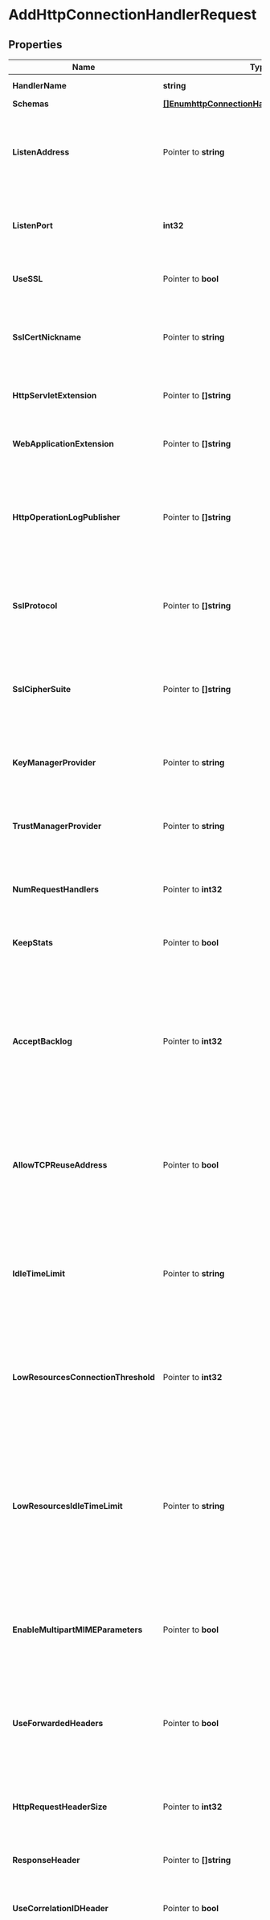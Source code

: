 # AddHttpConnectionHandlerRequest

## Properties

Name | Type | Description | Notes
------------ | ------------- | ------------- | -------------
**HandlerName** | **string** | Name of the new Connection Handler | 
**Schemas** | [**[]EnumhttpConnectionHandlerSchemaUrn**](EnumhttpConnectionHandlerSchemaUrn.md) |  | 
**ListenAddress** | Pointer to **string** | Specifies the address on which to listen for connections from HTTP clients. If no value is defined, the server will listen on all addresses on all interfaces. | [optional] 
**ListenPort** | **int32** | Specifies the port number on which the HTTP Connection Handler will listen for connections from clients. | 
**UseSSL** | Pointer to **bool** | Indicates whether the HTTP Connection Handler should use SSL. | [optional] 
**SslCertNickname** | Pointer to **string** | Specifies the nickname (also called the alias) of the certificate that the HTTP Connection Handler should use when performing SSL communication. | [optional] 
**HttpServletExtension** | Pointer to **[]string** | Specifies information about servlets that will be provided via this connection handler. | [optional] 
**WebApplicationExtension** | Pointer to **[]string** | Specifies information about web applications that will be provided via this connection handler. | [optional] 
**HttpOperationLogPublisher** | Pointer to **[]string** | Specifies the set of HTTP operation loggers that should be used to log information about requests and responses for operations processed through this HTTP Connection Handler. | [optional] 
**SslProtocol** | Pointer to **[]string** | Specifies the names of the SSL protocols that are allowed for use in SSL communication. The set of supported ssl protocols can be viewed via the ssl context monitor entry. | [optional] 
**SslCipherSuite** | Pointer to **[]string** | Specifies the names of the SSL cipher suites that are allowed for use in SSL communication. The set of supported cipher suites can be viewed via the ssl context monitor entry. | [optional] 
**KeyManagerProvider** | Pointer to **string** | Specifies the key manager provider that will be used to obtain the certificate to present to HTTPS clients. | [optional] 
**TrustManagerProvider** | Pointer to **string** | Specifies the trust manager provider that will be used to validate any certificates presented by HTTPS clients. | [optional] 
**NumRequestHandlers** | Pointer to **int32** | Specifies the number of threads that will be used for accepting connections and reading requests from clients. | [optional] 
**KeepStats** | Pointer to **bool** | Indicates whether to enable statistics collection for this connection handler. | [optional] 
**AcceptBacklog** | Pointer to **int32** | Specifies the number of concurrent outstanding connection attempts that the connection handler should allow. The default value should be acceptable in most cases, but it may need to be increased in environments that may attempt to establish large numbers of connections simultaneously. | [optional] 
**AllowTCPReuseAddress** | Pointer to **bool** | Indicates whether the server should attempt to reuse socket descriptors. This may be useful in environments with a high rate of connection establishment and termination. | [optional] 
**IdleTimeLimit** | Pointer to **string** | Specifies the maximum idle time for a connection. The max idle time is applied when waiting for a new request to be received on a connection, when reading the headers and content of a request, or when writing the headers and content of a response. | [optional] 
**LowResourcesConnectionThreshold** | Pointer to **int32** | Specifies the number of connections, which if exceeded, places this handler in a low resource state where a different idle time limit is applied on the connections. | [optional] 
**LowResourcesIdleTimeLimit** | Pointer to **string** | Specifies the maximum idle time for a connection when this handler is in a low resource state as defined by low-resource-connections. The max idle time is applied when waiting for a new request to be received on a connection, when reading the headers and content of a request, or when writing the headers and content of a response. | [optional] 
**EnableMultipartMIMEParameters** | Pointer to **bool** | Determines whether request form parameters submitted in multipart/ form-data (RFC 2388) format should be processed as request parameters. | [optional] 
**UseForwardedHeaders** | Pointer to **bool** | Indicates whether to use \&quot;Forwarded\&quot; and \&quot;X-Forwarded-*\&quot; request headers to override corresponding HTTP request information available during request processing. | [optional] 
**HttpRequestHeaderSize** | Pointer to **int32** | Specifies the maximum buffer size of an http request including the request uri and all of the request headers. | [optional] 
**ResponseHeader** | Pointer to **[]string** | Specifies HTTP header fields and values added to response headers for all requests. | [optional] 
**UseCorrelationIDHeader** | Pointer to **bool** | If enabled, a correlation ID header will be added to outgoing HTTP responses. | [optional] 
**CorrelationIDResponseHeader** | Pointer to **string** | Specifies the name of the HTTP response header that will contain a correlation ID value. Example values are \&quot;Correlation-Id\&quot;, \&quot;X-Amzn-Trace-Id\&quot;, and \&quot;X-Request-Id\&quot;. | [optional] 
**CorrelationIDRequestHeader** | Pointer to **[]string** | Specifies the set of HTTP request headers that may contain a value to be used as the correlation ID. Example values are \&quot;Correlation-Id\&quot;, \&quot;X-Amzn-Trace-Id\&quot;, and \&quot;X-Request-Id\&quot;. | [optional] 
**SslClientAuthPolicy** | Pointer to [**EnumconnectionHandlerSslClientAuthPolicyProp**](EnumconnectionHandlerSslClientAuthPolicyProp.md) |  | [optional] 
**Description** | Pointer to **string** | A description for this Connection Handler | [optional] 
**Enabled** | **bool** | Indicates whether the Connection Handler is enabled. | 

## Methods

### NewAddHttpConnectionHandlerRequest

`func NewAddHttpConnectionHandlerRequest(handlerName string, schemas []EnumhttpConnectionHandlerSchemaUrn, listenPort int32, enabled bool, ) *AddHttpConnectionHandlerRequest`

NewAddHttpConnectionHandlerRequest instantiates a new AddHttpConnectionHandlerRequest object
This constructor will assign default values to properties that have it defined,
and makes sure properties required by API are set, but the set of arguments
will change when the set of required properties is changed

### NewAddHttpConnectionHandlerRequestWithDefaults

`func NewAddHttpConnectionHandlerRequestWithDefaults() *AddHttpConnectionHandlerRequest`

NewAddHttpConnectionHandlerRequestWithDefaults instantiates a new AddHttpConnectionHandlerRequest object
This constructor will only assign default values to properties that have it defined,
but it doesn't guarantee that properties required by API are set

### GetHandlerName

`func (o *AddHttpConnectionHandlerRequest) GetHandlerName() string`

GetHandlerName returns the HandlerName field if non-nil, zero value otherwise.

### GetHandlerNameOk

`func (o *AddHttpConnectionHandlerRequest) GetHandlerNameOk() (*string, bool)`

GetHandlerNameOk returns a tuple with the HandlerName field if it's non-nil, zero value otherwise
and a boolean to check if the value has been set.

### SetHandlerName

`func (o *AddHttpConnectionHandlerRequest) SetHandlerName(v string)`

SetHandlerName sets HandlerName field to given value.


### GetSchemas

`func (o *AddHttpConnectionHandlerRequest) GetSchemas() []EnumhttpConnectionHandlerSchemaUrn`

GetSchemas returns the Schemas field if non-nil, zero value otherwise.

### GetSchemasOk

`func (o *AddHttpConnectionHandlerRequest) GetSchemasOk() (*[]EnumhttpConnectionHandlerSchemaUrn, bool)`

GetSchemasOk returns a tuple with the Schemas field if it's non-nil, zero value otherwise
and a boolean to check if the value has been set.

### SetSchemas

`func (o *AddHttpConnectionHandlerRequest) SetSchemas(v []EnumhttpConnectionHandlerSchemaUrn)`

SetSchemas sets Schemas field to given value.


### GetListenAddress

`func (o *AddHttpConnectionHandlerRequest) GetListenAddress() string`

GetListenAddress returns the ListenAddress field if non-nil, zero value otherwise.

### GetListenAddressOk

`func (o *AddHttpConnectionHandlerRequest) GetListenAddressOk() (*string, bool)`

GetListenAddressOk returns a tuple with the ListenAddress field if it's non-nil, zero value otherwise
and a boolean to check if the value has been set.

### SetListenAddress

`func (o *AddHttpConnectionHandlerRequest) SetListenAddress(v string)`

SetListenAddress sets ListenAddress field to given value.

### HasListenAddress

`func (o *AddHttpConnectionHandlerRequest) HasListenAddress() bool`

HasListenAddress returns a boolean if a field has been set.

### GetListenPort

`func (o *AddHttpConnectionHandlerRequest) GetListenPort() int32`

GetListenPort returns the ListenPort field if non-nil, zero value otherwise.

### GetListenPortOk

`func (o *AddHttpConnectionHandlerRequest) GetListenPortOk() (*int32, bool)`

GetListenPortOk returns a tuple with the ListenPort field if it's non-nil, zero value otherwise
and a boolean to check if the value has been set.

### SetListenPort

`func (o *AddHttpConnectionHandlerRequest) SetListenPort(v int32)`

SetListenPort sets ListenPort field to given value.


### GetUseSSL

`func (o *AddHttpConnectionHandlerRequest) GetUseSSL() bool`

GetUseSSL returns the UseSSL field if non-nil, zero value otherwise.

### GetUseSSLOk

`func (o *AddHttpConnectionHandlerRequest) GetUseSSLOk() (*bool, bool)`

GetUseSSLOk returns a tuple with the UseSSL field if it's non-nil, zero value otherwise
and a boolean to check if the value has been set.

### SetUseSSL

`func (o *AddHttpConnectionHandlerRequest) SetUseSSL(v bool)`

SetUseSSL sets UseSSL field to given value.

### HasUseSSL

`func (o *AddHttpConnectionHandlerRequest) HasUseSSL() bool`

HasUseSSL returns a boolean if a field has been set.

### GetSslCertNickname

`func (o *AddHttpConnectionHandlerRequest) GetSslCertNickname() string`

GetSslCertNickname returns the SslCertNickname field if non-nil, zero value otherwise.

### GetSslCertNicknameOk

`func (o *AddHttpConnectionHandlerRequest) GetSslCertNicknameOk() (*string, bool)`

GetSslCertNicknameOk returns a tuple with the SslCertNickname field if it's non-nil, zero value otherwise
and a boolean to check if the value has been set.

### SetSslCertNickname

`func (o *AddHttpConnectionHandlerRequest) SetSslCertNickname(v string)`

SetSslCertNickname sets SslCertNickname field to given value.

### HasSslCertNickname

`func (o *AddHttpConnectionHandlerRequest) HasSslCertNickname() bool`

HasSslCertNickname returns a boolean if a field has been set.

### GetHttpServletExtension

`func (o *AddHttpConnectionHandlerRequest) GetHttpServletExtension() []string`

GetHttpServletExtension returns the HttpServletExtension field if non-nil, zero value otherwise.

### GetHttpServletExtensionOk

`func (o *AddHttpConnectionHandlerRequest) GetHttpServletExtensionOk() (*[]string, bool)`

GetHttpServletExtensionOk returns a tuple with the HttpServletExtension field if it's non-nil, zero value otherwise
and a boolean to check if the value has been set.

### SetHttpServletExtension

`func (o *AddHttpConnectionHandlerRequest) SetHttpServletExtension(v []string)`

SetHttpServletExtension sets HttpServletExtension field to given value.

### HasHttpServletExtension

`func (o *AddHttpConnectionHandlerRequest) HasHttpServletExtension() bool`

HasHttpServletExtension returns a boolean if a field has been set.

### GetWebApplicationExtension

`func (o *AddHttpConnectionHandlerRequest) GetWebApplicationExtension() []string`

GetWebApplicationExtension returns the WebApplicationExtension field if non-nil, zero value otherwise.

### GetWebApplicationExtensionOk

`func (o *AddHttpConnectionHandlerRequest) GetWebApplicationExtensionOk() (*[]string, bool)`

GetWebApplicationExtensionOk returns a tuple with the WebApplicationExtension field if it's non-nil, zero value otherwise
and a boolean to check if the value has been set.

### SetWebApplicationExtension

`func (o *AddHttpConnectionHandlerRequest) SetWebApplicationExtension(v []string)`

SetWebApplicationExtension sets WebApplicationExtension field to given value.

### HasWebApplicationExtension

`func (o *AddHttpConnectionHandlerRequest) HasWebApplicationExtension() bool`

HasWebApplicationExtension returns a boolean if a field has been set.

### GetHttpOperationLogPublisher

`func (o *AddHttpConnectionHandlerRequest) GetHttpOperationLogPublisher() []string`

GetHttpOperationLogPublisher returns the HttpOperationLogPublisher field if non-nil, zero value otherwise.

### GetHttpOperationLogPublisherOk

`func (o *AddHttpConnectionHandlerRequest) GetHttpOperationLogPublisherOk() (*[]string, bool)`

GetHttpOperationLogPublisherOk returns a tuple with the HttpOperationLogPublisher field if it's non-nil, zero value otherwise
and a boolean to check if the value has been set.

### SetHttpOperationLogPublisher

`func (o *AddHttpConnectionHandlerRequest) SetHttpOperationLogPublisher(v []string)`

SetHttpOperationLogPublisher sets HttpOperationLogPublisher field to given value.

### HasHttpOperationLogPublisher

`func (o *AddHttpConnectionHandlerRequest) HasHttpOperationLogPublisher() bool`

HasHttpOperationLogPublisher returns a boolean if a field has been set.

### GetSslProtocol

`func (o *AddHttpConnectionHandlerRequest) GetSslProtocol() []string`

GetSslProtocol returns the SslProtocol field if non-nil, zero value otherwise.

### GetSslProtocolOk

`func (o *AddHttpConnectionHandlerRequest) GetSslProtocolOk() (*[]string, bool)`

GetSslProtocolOk returns a tuple with the SslProtocol field if it's non-nil, zero value otherwise
and a boolean to check if the value has been set.

### SetSslProtocol

`func (o *AddHttpConnectionHandlerRequest) SetSslProtocol(v []string)`

SetSslProtocol sets SslProtocol field to given value.

### HasSslProtocol

`func (o *AddHttpConnectionHandlerRequest) HasSslProtocol() bool`

HasSslProtocol returns a boolean if a field has been set.

### GetSslCipherSuite

`func (o *AddHttpConnectionHandlerRequest) GetSslCipherSuite() []string`

GetSslCipherSuite returns the SslCipherSuite field if non-nil, zero value otherwise.

### GetSslCipherSuiteOk

`func (o *AddHttpConnectionHandlerRequest) GetSslCipherSuiteOk() (*[]string, bool)`

GetSslCipherSuiteOk returns a tuple with the SslCipherSuite field if it's non-nil, zero value otherwise
and a boolean to check if the value has been set.

### SetSslCipherSuite

`func (o *AddHttpConnectionHandlerRequest) SetSslCipherSuite(v []string)`

SetSslCipherSuite sets SslCipherSuite field to given value.

### HasSslCipherSuite

`func (o *AddHttpConnectionHandlerRequest) HasSslCipherSuite() bool`

HasSslCipherSuite returns a boolean if a field has been set.

### GetKeyManagerProvider

`func (o *AddHttpConnectionHandlerRequest) GetKeyManagerProvider() string`

GetKeyManagerProvider returns the KeyManagerProvider field if non-nil, zero value otherwise.

### GetKeyManagerProviderOk

`func (o *AddHttpConnectionHandlerRequest) GetKeyManagerProviderOk() (*string, bool)`

GetKeyManagerProviderOk returns a tuple with the KeyManagerProvider field if it's non-nil, zero value otherwise
and a boolean to check if the value has been set.

### SetKeyManagerProvider

`func (o *AddHttpConnectionHandlerRequest) SetKeyManagerProvider(v string)`

SetKeyManagerProvider sets KeyManagerProvider field to given value.

### HasKeyManagerProvider

`func (o *AddHttpConnectionHandlerRequest) HasKeyManagerProvider() bool`

HasKeyManagerProvider returns a boolean if a field has been set.

### GetTrustManagerProvider

`func (o *AddHttpConnectionHandlerRequest) GetTrustManagerProvider() string`

GetTrustManagerProvider returns the TrustManagerProvider field if non-nil, zero value otherwise.

### GetTrustManagerProviderOk

`func (o *AddHttpConnectionHandlerRequest) GetTrustManagerProviderOk() (*string, bool)`

GetTrustManagerProviderOk returns a tuple with the TrustManagerProvider field if it's non-nil, zero value otherwise
and a boolean to check if the value has been set.

### SetTrustManagerProvider

`func (o *AddHttpConnectionHandlerRequest) SetTrustManagerProvider(v string)`

SetTrustManagerProvider sets TrustManagerProvider field to given value.

### HasTrustManagerProvider

`func (o *AddHttpConnectionHandlerRequest) HasTrustManagerProvider() bool`

HasTrustManagerProvider returns a boolean if a field has been set.

### GetNumRequestHandlers

`func (o *AddHttpConnectionHandlerRequest) GetNumRequestHandlers() int32`

GetNumRequestHandlers returns the NumRequestHandlers field if non-nil, zero value otherwise.

### GetNumRequestHandlersOk

`func (o *AddHttpConnectionHandlerRequest) GetNumRequestHandlersOk() (*int32, bool)`

GetNumRequestHandlersOk returns a tuple with the NumRequestHandlers field if it's non-nil, zero value otherwise
and a boolean to check if the value has been set.

### SetNumRequestHandlers

`func (o *AddHttpConnectionHandlerRequest) SetNumRequestHandlers(v int32)`

SetNumRequestHandlers sets NumRequestHandlers field to given value.

### HasNumRequestHandlers

`func (o *AddHttpConnectionHandlerRequest) HasNumRequestHandlers() bool`

HasNumRequestHandlers returns a boolean if a field has been set.

### GetKeepStats

`func (o *AddHttpConnectionHandlerRequest) GetKeepStats() bool`

GetKeepStats returns the KeepStats field if non-nil, zero value otherwise.

### GetKeepStatsOk

`func (o *AddHttpConnectionHandlerRequest) GetKeepStatsOk() (*bool, bool)`

GetKeepStatsOk returns a tuple with the KeepStats field if it's non-nil, zero value otherwise
and a boolean to check if the value has been set.

### SetKeepStats

`func (o *AddHttpConnectionHandlerRequest) SetKeepStats(v bool)`

SetKeepStats sets KeepStats field to given value.

### HasKeepStats

`func (o *AddHttpConnectionHandlerRequest) HasKeepStats() bool`

HasKeepStats returns a boolean if a field has been set.

### GetAcceptBacklog

`func (o *AddHttpConnectionHandlerRequest) GetAcceptBacklog() int32`

GetAcceptBacklog returns the AcceptBacklog field if non-nil, zero value otherwise.

### GetAcceptBacklogOk

`func (o *AddHttpConnectionHandlerRequest) GetAcceptBacklogOk() (*int32, bool)`

GetAcceptBacklogOk returns a tuple with the AcceptBacklog field if it's non-nil, zero value otherwise
and a boolean to check if the value has been set.

### SetAcceptBacklog

`func (o *AddHttpConnectionHandlerRequest) SetAcceptBacklog(v int32)`

SetAcceptBacklog sets AcceptBacklog field to given value.

### HasAcceptBacklog

`func (o *AddHttpConnectionHandlerRequest) HasAcceptBacklog() bool`

HasAcceptBacklog returns a boolean if a field has been set.

### GetAllowTCPReuseAddress

`func (o *AddHttpConnectionHandlerRequest) GetAllowTCPReuseAddress() bool`

GetAllowTCPReuseAddress returns the AllowTCPReuseAddress field if non-nil, zero value otherwise.

### GetAllowTCPReuseAddressOk

`func (o *AddHttpConnectionHandlerRequest) GetAllowTCPReuseAddressOk() (*bool, bool)`

GetAllowTCPReuseAddressOk returns a tuple with the AllowTCPReuseAddress field if it's non-nil, zero value otherwise
and a boolean to check if the value has been set.

### SetAllowTCPReuseAddress

`func (o *AddHttpConnectionHandlerRequest) SetAllowTCPReuseAddress(v bool)`

SetAllowTCPReuseAddress sets AllowTCPReuseAddress field to given value.

### HasAllowTCPReuseAddress

`func (o *AddHttpConnectionHandlerRequest) HasAllowTCPReuseAddress() bool`

HasAllowTCPReuseAddress returns a boolean if a field has been set.

### GetIdleTimeLimit

`func (o *AddHttpConnectionHandlerRequest) GetIdleTimeLimit() string`

GetIdleTimeLimit returns the IdleTimeLimit field if non-nil, zero value otherwise.

### GetIdleTimeLimitOk

`func (o *AddHttpConnectionHandlerRequest) GetIdleTimeLimitOk() (*string, bool)`

GetIdleTimeLimitOk returns a tuple with the IdleTimeLimit field if it's non-nil, zero value otherwise
and a boolean to check if the value has been set.

### SetIdleTimeLimit

`func (o *AddHttpConnectionHandlerRequest) SetIdleTimeLimit(v string)`

SetIdleTimeLimit sets IdleTimeLimit field to given value.

### HasIdleTimeLimit

`func (o *AddHttpConnectionHandlerRequest) HasIdleTimeLimit() bool`

HasIdleTimeLimit returns a boolean if a field has been set.

### GetLowResourcesConnectionThreshold

`func (o *AddHttpConnectionHandlerRequest) GetLowResourcesConnectionThreshold() int32`

GetLowResourcesConnectionThreshold returns the LowResourcesConnectionThreshold field if non-nil, zero value otherwise.

### GetLowResourcesConnectionThresholdOk

`func (o *AddHttpConnectionHandlerRequest) GetLowResourcesConnectionThresholdOk() (*int32, bool)`

GetLowResourcesConnectionThresholdOk returns a tuple with the LowResourcesConnectionThreshold field if it's non-nil, zero value otherwise
and a boolean to check if the value has been set.

### SetLowResourcesConnectionThreshold

`func (o *AddHttpConnectionHandlerRequest) SetLowResourcesConnectionThreshold(v int32)`

SetLowResourcesConnectionThreshold sets LowResourcesConnectionThreshold field to given value.

### HasLowResourcesConnectionThreshold

`func (o *AddHttpConnectionHandlerRequest) HasLowResourcesConnectionThreshold() bool`

HasLowResourcesConnectionThreshold returns a boolean if a field has been set.

### GetLowResourcesIdleTimeLimit

`func (o *AddHttpConnectionHandlerRequest) GetLowResourcesIdleTimeLimit() string`

GetLowResourcesIdleTimeLimit returns the LowResourcesIdleTimeLimit field if non-nil, zero value otherwise.

### GetLowResourcesIdleTimeLimitOk

`func (o *AddHttpConnectionHandlerRequest) GetLowResourcesIdleTimeLimitOk() (*string, bool)`

GetLowResourcesIdleTimeLimitOk returns a tuple with the LowResourcesIdleTimeLimit field if it's non-nil, zero value otherwise
and a boolean to check if the value has been set.

### SetLowResourcesIdleTimeLimit

`func (o *AddHttpConnectionHandlerRequest) SetLowResourcesIdleTimeLimit(v string)`

SetLowResourcesIdleTimeLimit sets LowResourcesIdleTimeLimit field to given value.

### HasLowResourcesIdleTimeLimit

`func (o *AddHttpConnectionHandlerRequest) HasLowResourcesIdleTimeLimit() bool`

HasLowResourcesIdleTimeLimit returns a boolean if a field has been set.

### GetEnableMultipartMIMEParameters

`func (o *AddHttpConnectionHandlerRequest) GetEnableMultipartMIMEParameters() bool`

GetEnableMultipartMIMEParameters returns the EnableMultipartMIMEParameters field if non-nil, zero value otherwise.

### GetEnableMultipartMIMEParametersOk

`func (o *AddHttpConnectionHandlerRequest) GetEnableMultipartMIMEParametersOk() (*bool, bool)`

GetEnableMultipartMIMEParametersOk returns a tuple with the EnableMultipartMIMEParameters field if it's non-nil, zero value otherwise
and a boolean to check if the value has been set.

### SetEnableMultipartMIMEParameters

`func (o *AddHttpConnectionHandlerRequest) SetEnableMultipartMIMEParameters(v bool)`

SetEnableMultipartMIMEParameters sets EnableMultipartMIMEParameters field to given value.

### HasEnableMultipartMIMEParameters

`func (o *AddHttpConnectionHandlerRequest) HasEnableMultipartMIMEParameters() bool`

HasEnableMultipartMIMEParameters returns a boolean if a field has been set.

### GetUseForwardedHeaders

`func (o *AddHttpConnectionHandlerRequest) GetUseForwardedHeaders() bool`

GetUseForwardedHeaders returns the UseForwardedHeaders field if non-nil, zero value otherwise.

### GetUseForwardedHeadersOk

`func (o *AddHttpConnectionHandlerRequest) GetUseForwardedHeadersOk() (*bool, bool)`

GetUseForwardedHeadersOk returns a tuple with the UseForwardedHeaders field if it's non-nil, zero value otherwise
and a boolean to check if the value has been set.

### SetUseForwardedHeaders

`func (o *AddHttpConnectionHandlerRequest) SetUseForwardedHeaders(v bool)`

SetUseForwardedHeaders sets UseForwardedHeaders field to given value.

### HasUseForwardedHeaders

`func (o *AddHttpConnectionHandlerRequest) HasUseForwardedHeaders() bool`

HasUseForwardedHeaders returns a boolean if a field has been set.

### GetHttpRequestHeaderSize

`func (o *AddHttpConnectionHandlerRequest) GetHttpRequestHeaderSize() int32`

GetHttpRequestHeaderSize returns the HttpRequestHeaderSize field if non-nil, zero value otherwise.

### GetHttpRequestHeaderSizeOk

`func (o *AddHttpConnectionHandlerRequest) GetHttpRequestHeaderSizeOk() (*int32, bool)`

GetHttpRequestHeaderSizeOk returns a tuple with the HttpRequestHeaderSize field if it's non-nil, zero value otherwise
and a boolean to check if the value has been set.

### SetHttpRequestHeaderSize

`func (o *AddHttpConnectionHandlerRequest) SetHttpRequestHeaderSize(v int32)`

SetHttpRequestHeaderSize sets HttpRequestHeaderSize field to given value.

### HasHttpRequestHeaderSize

`func (o *AddHttpConnectionHandlerRequest) HasHttpRequestHeaderSize() bool`

HasHttpRequestHeaderSize returns a boolean if a field has been set.

### GetResponseHeader

`func (o *AddHttpConnectionHandlerRequest) GetResponseHeader() []string`

GetResponseHeader returns the ResponseHeader field if non-nil, zero value otherwise.

### GetResponseHeaderOk

`func (o *AddHttpConnectionHandlerRequest) GetResponseHeaderOk() (*[]string, bool)`

GetResponseHeaderOk returns a tuple with the ResponseHeader field if it's non-nil, zero value otherwise
and a boolean to check if the value has been set.

### SetResponseHeader

`func (o *AddHttpConnectionHandlerRequest) SetResponseHeader(v []string)`

SetResponseHeader sets ResponseHeader field to given value.

### HasResponseHeader

`func (o *AddHttpConnectionHandlerRequest) HasResponseHeader() bool`

HasResponseHeader returns a boolean if a field has been set.

### GetUseCorrelationIDHeader

`func (o *AddHttpConnectionHandlerRequest) GetUseCorrelationIDHeader() bool`

GetUseCorrelationIDHeader returns the UseCorrelationIDHeader field if non-nil, zero value otherwise.

### GetUseCorrelationIDHeaderOk

`func (o *AddHttpConnectionHandlerRequest) GetUseCorrelationIDHeaderOk() (*bool, bool)`

GetUseCorrelationIDHeaderOk returns a tuple with the UseCorrelationIDHeader field if it's non-nil, zero value otherwise
and a boolean to check if the value has been set.

### SetUseCorrelationIDHeader

`func (o *AddHttpConnectionHandlerRequest) SetUseCorrelationIDHeader(v bool)`

SetUseCorrelationIDHeader sets UseCorrelationIDHeader field to given value.

### HasUseCorrelationIDHeader

`func (o *AddHttpConnectionHandlerRequest) HasUseCorrelationIDHeader() bool`

HasUseCorrelationIDHeader returns a boolean if a field has been set.

### GetCorrelationIDResponseHeader

`func (o *AddHttpConnectionHandlerRequest) GetCorrelationIDResponseHeader() string`

GetCorrelationIDResponseHeader returns the CorrelationIDResponseHeader field if non-nil, zero value otherwise.

### GetCorrelationIDResponseHeaderOk

`func (o *AddHttpConnectionHandlerRequest) GetCorrelationIDResponseHeaderOk() (*string, bool)`

GetCorrelationIDResponseHeaderOk returns a tuple with the CorrelationIDResponseHeader field if it's non-nil, zero value otherwise
and a boolean to check if the value has been set.

### SetCorrelationIDResponseHeader

`func (o *AddHttpConnectionHandlerRequest) SetCorrelationIDResponseHeader(v string)`

SetCorrelationIDResponseHeader sets CorrelationIDResponseHeader field to given value.

### HasCorrelationIDResponseHeader

`func (o *AddHttpConnectionHandlerRequest) HasCorrelationIDResponseHeader() bool`

HasCorrelationIDResponseHeader returns a boolean if a field has been set.

### GetCorrelationIDRequestHeader

`func (o *AddHttpConnectionHandlerRequest) GetCorrelationIDRequestHeader() []string`

GetCorrelationIDRequestHeader returns the CorrelationIDRequestHeader field if non-nil, zero value otherwise.

### GetCorrelationIDRequestHeaderOk

`func (o *AddHttpConnectionHandlerRequest) GetCorrelationIDRequestHeaderOk() (*[]string, bool)`

GetCorrelationIDRequestHeaderOk returns a tuple with the CorrelationIDRequestHeader field if it's non-nil, zero value otherwise
and a boolean to check if the value has been set.

### SetCorrelationIDRequestHeader

`func (o *AddHttpConnectionHandlerRequest) SetCorrelationIDRequestHeader(v []string)`

SetCorrelationIDRequestHeader sets CorrelationIDRequestHeader field to given value.

### HasCorrelationIDRequestHeader

`func (o *AddHttpConnectionHandlerRequest) HasCorrelationIDRequestHeader() bool`

HasCorrelationIDRequestHeader returns a boolean if a field has been set.

### GetSslClientAuthPolicy

`func (o *AddHttpConnectionHandlerRequest) GetSslClientAuthPolicy() EnumconnectionHandlerSslClientAuthPolicyProp`

GetSslClientAuthPolicy returns the SslClientAuthPolicy field if non-nil, zero value otherwise.

### GetSslClientAuthPolicyOk

`func (o *AddHttpConnectionHandlerRequest) GetSslClientAuthPolicyOk() (*EnumconnectionHandlerSslClientAuthPolicyProp, bool)`

GetSslClientAuthPolicyOk returns a tuple with the SslClientAuthPolicy field if it's non-nil, zero value otherwise
and a boolean to check if the value has been set.

### SetSslClientAuthPolicy

`func (o *AddHttpConnectionHandlerRequest) SetSslClientAuthPolicy(v EnumconnectionHandlerSslClientAuthPolicyProp)`

SetSslClientAuthPolicy sets SslClientAuthPolicy field to given value.

### HasSslClientAuthPolicy

`func (o *AddHttpConnectionHandlerRequest) HasSslClientAuthPolicy() bool`

HasSslClientAuthPolicy returns a boolean if a field has been set.

### GetDescription

`func (o *AddHttpConnectionHandlerRequest) GetDescription() string`

GetDescription returns the Description field if non-nil, zero value otherwise.

### GetDescriptionOk

`func (o *AddHttpConnectionHandlerRequest) GetDescriptionOk() (*string, bool)`

GetDescriptionOk returns a tuple with the Description field if it's non-nil, zero value otherwise
and a boolean to check if the value has been set.

### SetDescription

`func (o *AddHttpConnectionHandlerRequest) SetDescription(v string)`

SetDescription sets Description field to given value.

### HasDescription

`func (o *AddHttpConnectionHandlerRequest) HasDescription() bool`

HasDescription returns a boolean if a field has been set.

### GetEnabled

`func (o *AddHttpConnectionHandlerRequest) GetEnabled() bool`

GetEnabled returns the Enabled field if non-nil, zero value otherwise.

### GetEnabledOk

`func (o *AddHttpConnectionHandlerRequest) GetEnabledOk() (*bool, bool)`

GetEnabledOk returns a tuple with the Enabled field if it's non-nil, zero value otherwise
and a boolean to check if the value has been set.

### SetEnabled

`func (o *AddHttpConnectionHandlerRequest) SetEnabled(v bool)`

SetEnabled sets Enabled field to given value.



[[Back to Model list]](../README.md#documentation-for-models) [[Back to API list]](../README.md#documentation-for-api-endpoints) [[Back to README]](../README.md)


